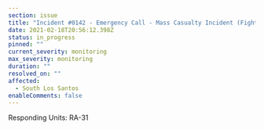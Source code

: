 ```yaml
---
section: issue
title: "Incident #0142 - Emergency Call - Mass Casualty Incident (Fight)"
date: 2021-02-18T20:56:12.398Z
status: in_progress
pinned: ""
current_severity: monitoring
max_severity: monitoring
duration: ""
resolved_on: ""
affected:
  - South Los Santos
enableComments: false
---
```

Responding Units: RA-31